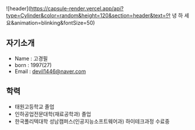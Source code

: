 
![header](https://capsule-render.vercel.app/api?type=Cylinder&color=random&height=120&section=header&text=안 녕 하 세 요&animation=blinking&fontSize=50)

## 자기소개

- Name  : 고경필
- born  : 1997(27)
- Email : devil1446@naver.com

## 학력

- 태원고등학교 졸업 
- 인하공업전문대학(재료공학과) 졸업
- 한국폴리텍대학 성남캠퍼스(인공지능소프트웨어과) 하이테크과정 수료중




<!--
**kokyungpil/kokyungpil** is a ✨ _special_ ✨ repository because its `README.md` (this file) appears on your GitHub profile.

Here are some ideas to get you started:

- 🔭 I’m currently working on ...
- 🌱 I’m currently learning ...
- 👯 I’m looking to collaborate on ...
- 🤔 I’m looking for help with ...
- 💬 Ask me about ...
- 📫 How to reach me: ...
- 😄 Pronouns: ...
- ⚡ Fun fact: ...
-->
